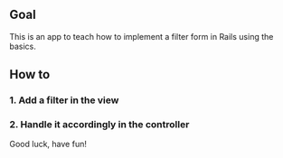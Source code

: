 ## Goal
This is an app to teach how to implement a filter form in Rails using the basics.

## How to
### 1. Add a filter in the view

### 2. Handle it accordingly in the controller

Good luck, have fun!
